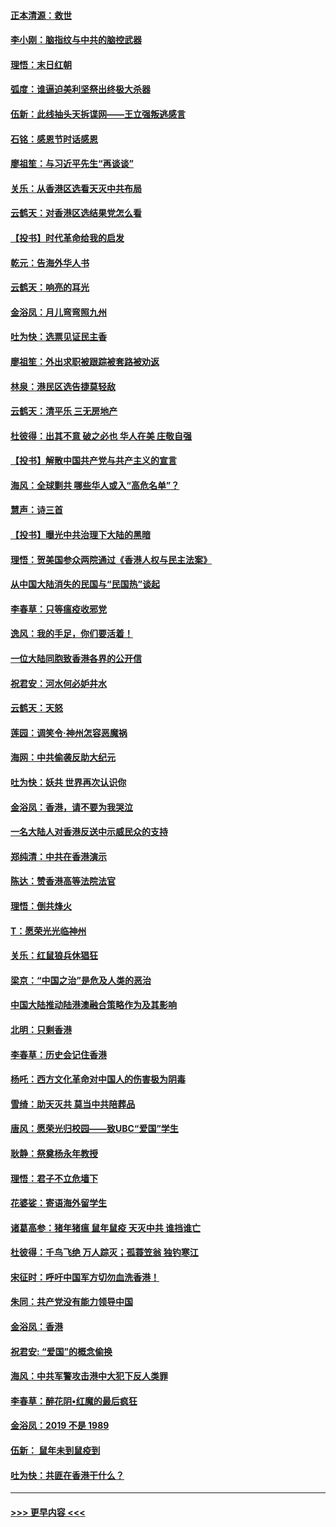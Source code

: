 #### [正本清源：救世](../pages/nsc993/n11689134.md?t=11300301) 
#### [李小刚：脑指纹与中共的脑控武器](../pages/nsc993/n11688900.md?t=11300301) 
#### [理悟：末日红朝](../pages/nsc993/n11688829.md?t=11300301) 
#### [弧度：谁逼迫美利坚祭出终极大杀器](../pages/nsc993/n11688735.md?t=11300301) 
#### [伍新：此线抽头天拆谍网——王立强叛逃感言](../pages/nsc993/n11687981.md?t=11300301) 
#### [石铭：感恩节时话感恩](../pages/nsc993/n11687568.md?t=11300301) 
#### [廖祖笙：与习近平先生“再谈谈”](../pages/nsc993/n11687005.md?t=11300301) 
#### [关乐：从香港区选看天灭中共布局](../pages/nsc993/n11686647.md?t=11300301) 
#### [云鹤天：对香港区选结果党怎么看](../pages/nsc993/n11686216.md?t=11300301) 
#### [【投书】时代革命给我的启发](../pages/nsc993/n11684287.md?t=11300301) 
#### [乾元：告海外华人书](../pages/nsc993/n11684044.md?t=11300301) 
#### [云鹤天：响亮的耳光](../pages/nsc993/n11684254.md?t=11300301) 
#### [金浴凤：月儿弯弯照九州](../pages/nsc993/n11684231.md?t=11300301) 
#### [吐为快：选票见证民主香](../pages/nsc993/n11684206.md?t=11300301) 
#### [廖祖笙：外出求职被跟踪被套路被劝返](../pages/nsc993/n11683874.md?t=11300301) 
#### [林泉：港民区选告捷莫轻敌](../pages/nsc993/n11683930.md?t=11300301) 
#### [云鹤天：清平乐 三无房地产](../pages/nsc993/n11681521.md?t=11300301) 
#### [杜彼得：出其不意 破之必也 华人在美 庄敬自强](../pages/nsc993/n11679554.md?t=11300301) 
#### [【投书】解散中国共产党与共产主义的宣言](../pages/nsc993/n11679177.md?t=11300301) 
#### [海风：全球剿共 哪些华人或入“高危名单”？](../pages/nsc993/n11678617.md?t=11300301) 
#### [慧声：诗三首](../pages/nsc993/n11678848.md?t=11300301) 
#### [【投书】曝光中共治理下大陆的黑暗](../pages/nsc993/n11678674.md?t=11300301) 
#### [理悟：贺美国参众两院通过《香港人权与民主法案》](../pages/nsc993/n11678104.md?t=11300301) 
#### [从中国大陆消失的民国与“民国热”谈起](../pages/nsc993/n11678075.md?t=11300301) 
#### [李春草：只等瘟疫收邪党](../pages/nsc993/n11677308.md?t=11300301) 
#### [逸风：我的手足，你们要活着！](../pages/nsc993/n11676352.md?t=11300301) 
#### [一位大陆同胞致香港各界的公开信](../pages/nsc993/n11675761.md?t=11300301) 
#### [祝君安：河水何必妒井水](../pages/nsc993/n11675746.md?t=11300301) 
#### [云鹤天：天怒](../pages/nsc993/n11675718.md?t=11300301) 
#### [莲园：调笑令‧神州怎容恶魔祸](../pages/nsc993/n11675648.md?t=11300301) 
#### [海网：中共偷袭反助大纪元](../pages/nsc993/n11673515.md?t=11300301) 
#### [吐为快：妖共 世界再次认识你](../pages/nsc993/n11673506.md?t=11300301) 
#### [金浴凤：香港，请不要为我哭泣](../pages/nsc993/n11673248.md?t=11300301) 
#### [一名大陆人对香港反送中示威民众的支持](../pages/nsc993/n11672615.md?t=11300301) 
#### [郑纯清：中共在香港演示](../pages/nsc993/n11670539.md?t=11300301) 
#### [陈达：赞香港高等法院法官](../pages/nsc993/n11669542.md?t=11300301) 
#### [理悟：倒共烽火](../pages/nsc993/n11668844.md?t=11300301) 
#### [T：愿荣光光临神州](../pages/nsc993/n11668421.md?t=11300301) 
#### [关乐：红鼠狼兵休猖狂](../pages/nsc993/n11668378.md?t=11300301) 
#### [梁京：“中国之治”是危及人类的恶治](../pages/nsc993/n11668328.md?t=11300301) 
#### [中国大陆推动陆港澳融合策略作为及其影响](../pages/nsc993/n11668157.md?t=11300301) 
#### [北明：只剩香港](../pages/nsc993/n11668002.md?t=11300301) 
#### [李春草：历史会记住香港](../pages/nsc993/n11667927.md?t=11300301) 
#### [杨吒：西方文化革命对中国人的伤害极为阴毒](../pages/nsc993/n11664521.md?t=11300301) 
#### [雪绮：助天灭共 莫当中共陪葬品](../pages/nsc993/n11662650.md?t=11300301) 
#### [唐风：愿荣光归校园——致UBC“爱国”学生](../pages/nsc993/n11662194.md?t=11300301) 
#### [耿静：祭奠杨永年教授](../pages/nsc993/n11662514.md?t=11300301) 
#### [理悟：君子不立危墙下](../pages/nsc993/n11662172.md?t=11300301) 
#### [花婆娑：寄语海外留学生](../pages/nsc993/n11662121.md?t=11300301) 
#### [诸葛高参：猪年猪瘟 鼠年鼠疫 天灭中共 谁挡谁亡](../pages/nsc993/n11661980.md?t=11300301) 
#### [杜彼得：千鸟飞绝 万人踪灭；孤蓑笠翁 独钓寒江](../pages/nsc993/n11661170.md?t=11300301) 
#### [宋征时：呼吁中国军方切勿血洗香港！](../pages/nsc993/n11415318.md?t=11300301) 
#### [朱同：共产党没有能力领导中国](../pages/nsc993/n11660421.md?t=11300301) 
#### [金浴凤：香港](../pages/nsc993/n11660419.md?t=11300301) 
#### [祝君安: “爱国”的概念偷换](../pages/nsc993/n11659706.md?t=11300301) 
#### [海风：中共军警攻击港中大犯下反人类罪](../pages/nsc993/n11659632.md?t=11300301) 
#### [李春草：醉花阴•红魔的最后疯狂](../pages/nsc993/n11659287.md?t=11300301) 
#### [金浴凤：2019 不是 1989](../pages/nsc993/n11657663.md?t=11300301) 
#### [伍新： 鼠年未到鼠疫到](../pages/nsc993/n11655098.md?t=11300301) 
#### [吐为快：共匪在香港干什么？](../pages/nsc993/n11654891.md?t=11300301) 

----
#### [ >>> 更早内容 <<< ](../indexes/nsc993-earlier.md)
